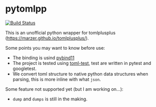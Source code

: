 # pytomlpp

[![Build Status](https://travis-ci.com/bobfang1992/pytomlpp.svg?branch=master)](https://travis-ci.com/bobfang1992/pytomlpp)


This is an unofficial python wrapper for tomlplusplus (https://marzer.github.io/tomlplusplus/).

Some points you may want to know before use:

* The binding is usind [pybind11](https://github.com/pybind/pybind11)
* The project is tested using [toml-test](https://github.com/BurntSushi/toml-test), test are written in pytest and googletest.
* We convert toml structure to native python data structures when parsing, this is more inline with what `json`.

Some feature not supported yet (but I am working on...):

* `dump` and `dumps` is still in the making.


